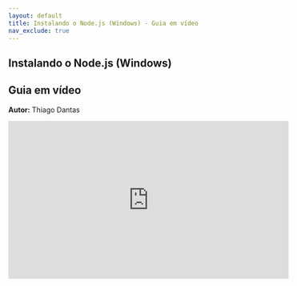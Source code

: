 ```yaml
---
layout: default
title: Instalando o Node.js (Windows) - Guia em vídeo
nav_exclude: true
---
```

## Instalando o Node.js (Windows)

## Guia em vídeo

**Autor:**  Thiago Dantas

<iframe width="560" height="315" src="https://www.youtube.com/embed/amk65MDsLNw" frameborder="0" allow="accelerometer; autoplay; encrypted-media; gyroscope; picture-in-picture" allowfullscreen></iframe>
